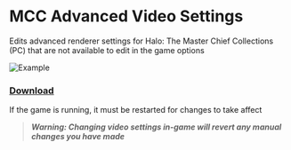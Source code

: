 # MCC Advanced Video Settings

Edits advanced renderer settings for Halo: The Master Chief Collections (PC) that are not available to edit in the game options

![Example](https://i.imgur.com/AUCp8NR.png)
### [Download](https://github.com/343RuinedHalo/MCC-Advanced-Video-Settings/raw/master/MCC%20Advanced%20Video%20Settings.zip)

If the game is running, it must be restarted for changes to take affect

>***Warning: Changing video settings in-game will revert any manual changes you have made***
